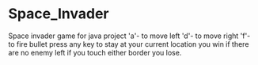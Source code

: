 # Space_Invader
Space invader game for java project
'a'- to move left
'd'- to move right
'f'- to fire bullet
press any key to stay at your current location
you win if there are no enemy left if you touch either border you lose.
